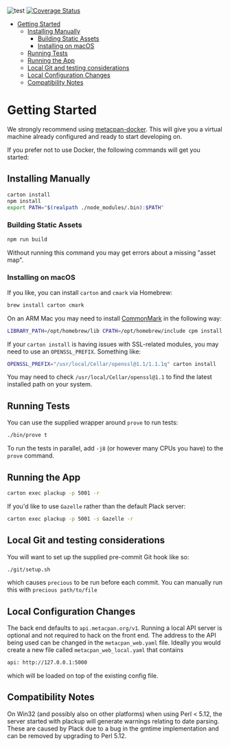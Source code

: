 ![test](https://github.com/metacpan/metacpan-web/workflows/test/badge.svg?branch=master)
[![Coverage Status](https://coveralls.io/repos/metacpan/metacpan-web/badge.svg)](https://coveralls.io/r/metacpan/metacpan-web)

<!-- vim-markdown-toc GFM -->

- [Getting Started](#getting-started)
  - [Installing Manually](#installing-manually)
    - [Building Static Assets](#building-static-assets)
    - [Installing on macOS](#installing-on-macos)
  - [Running Tests](#running-tests)
  - [Running the App](#running-the-app)
  - [Local Git and testing considerations](#local-git-and-testing-considerations)
  - [Local Configuration Changes](#local-configuration-changes)
  - [Compatibility Notes](#compatibility-notes)

<!-- vim-markdown-toc -->

# Getting Started

We strongly recommend using
[metacpan-docker](https://github.com/metacpan/metacpan-docker). This will give
you a virtual machine already configured and ready to start developing on.

If you prefer not to use Docker, the following commands will get you started:

## Installing Manually

```bash
carton install
npm install
export PATH="$(realpath ./node_modules/.bin):$PATH"
```

### Building Static Assets

```bash
npm run build
```

Without running this command you may get errors about a missing "asset map".

### Installing on macOS

If you like, you can install `carton` and `cmark` via Homebrew:

```bash
brew install carton cmark
```

On an ARM Mac you may need to install
[CommonMark](https://metacpan.org/pod/CommonMark) in the following way:

```bash
LIBRARY_PATH=/opt/homebrew/lib CPATH=/opt/homebrew/include cpm install -g CommonMark
```

If your `carton install` is having issues with SSL-related modules, you may need
to use an `OPENSSL_PREFIX`. Something like:

```bash
OPENSSL_PREFIX="/usr/local/Cellar/openssl@1.1/1.1.1q" carton install
```

You may need to check `/usr/local/Cellar/openssl@1.1` to find the latest
installed path on your system.

## Running Tests

You can use the supplied wrapper around `prove` to run tests:

```bash
./bin/prove t
```

To run the tests in parallel, add `-j8` (or however many CPUs you have) to the
`prove` command.

## Running the App

```bash
carton exec plackup -p 5001 -r
```

If you'd like to use `Gazelle` rather than the default Plack server:

```bash
carton exec plackup -p 5001 -s Gazelle -r
```

## Local Git and testing considerations

You will want to set up the supplied pre-commit Git hook like so:

```bash
./git/setup.sh
```

which causes `precious` to be run before each commit. You can manually run this
with `precious path/to/file`

## Local Configuration Changes

The back end defaults to `api.metacpan.org/v1`. Running a local API server is
optional and not required to hack on the front end. The address to the API being
used can be changed in the `metacpan_web.yaml` file. Ideally you would create a
new file called `metacpan_web_local.yaml` that contains

```bash
api: http://127.0.0.1:5000
```

which will be loaded on top of the existing config file.

## Compatibility Notes

On Win32 (and possibly also on other platforms) when using Perl < 5.12, the
server started with plackup will generate warnings relating to date parsing.
These are caused by Plack due to a bug in the gmtime implementation and can be
removed by upgrading to Perl 5.12.
